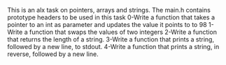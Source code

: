 This is an alx task on pointers, arrays and strings. The main.h contains prototype headers to be used in this task
0-Write a function that takes a pointer to an int as parameter and updates the value it points to to 98
1-Write a function that swaps the values of two integers
2-Write a function that returns the length of a string.
3-Write a function that prints a string, followed by a new line, to stdout.
4-Write a function that prints a string, in reverse, followed by a new line.
